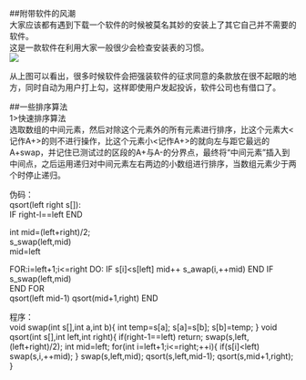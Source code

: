 ##附带软件的风潮  
大家应该都有遇到下载一个软件的时候被莫名其妙的安装上了其它自己并不需要的软件。  
这是一款软件在利用大家一般很少会检查安装表的习惯。   
![](https://raw.githubusercontent.com/zlsteven/homework-source/gh-pages/images/屏幕截图(36).png)    

从上图可以看出，很多时候软件会把强装软件的征求同意的条款放在很不起眼的地方，同时自动为用户打上勾，这样即使用户发起投诉，软件公司也有借口了。  
  
##一些排序算法   
1>快速排序算法  
选取数组的中间元素，然后对除这个元素外的所有元素进行排序，比这个元素大<记作A+>的则不进行操作，比这个元素小<记作A+>的就向左与距它最远的A+swap，并记住已测试过的区段的A+与A-的分界点，最终将“中间元素”插入到中间点，之后运用递归对中间元素左右两边的小数组进行排序，当数组元素少于两个时停止递归。   
 
伪码：  
qsort(left right s[]):  
IF right-l==left END  


int mid=(left+right)/2;  
s_swap(left,mid)  
mid=left  

FOR:i=left+1;i<=right DO:
IF s[i]<s[left] mid++ s_awap(i,++mid)
END IF  
s_swap(left,mid)  
END FOR  
qsort(left mid-1)
qsort(mid+1,right)
END   

程序：  
void swap(int s[],int a,int b){
    int temp=s[a];
    s[a]=s[b];
    s[b]=temp;
}
void qsort(int s[],int left,int right){
    if(right-1==left) return;
    swap(s,left,(left+right)/2);
    int mid=left;
    for(int i=left+1;i<=right;++i){
        if(s[i]<left) swap(s,i,++mid);
    }
    swap(s,left,mid);
    qsort(s,left,mid-1);
    qsort(s,mid+1,right);
}

  

